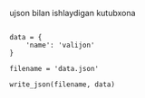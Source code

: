 ujson bilan ishlaydigan kutubxona

```

data = {
    'name': 'valijon'
}

filename = 'data.json'

write_json(filename, data)

```